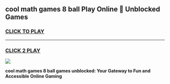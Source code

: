 
## cool math games 8 ball Play Online 👋 Unblocked Games
<h3>
<a href="https://news.freeplayer.one?title=cool_math_games_8_ball&ref=17CMG">CLICK TO PLAY</a></h3>
<hr>

<h3>
<a href="https://news.freeplayer.one?title=cool_math_games_8_ball&ref=17CMG">CLICK 2 PLAY</a>
  
</h3>

<a href="https://news.freeplayer.one?title=cool_math_games_8_ball&ref=17CMG/"><img src="https://clearcache.store/games.png"></a>


**cool math games 8 ball games unblocked: Your Gateway to Fun and Accessible Online Gaming**
